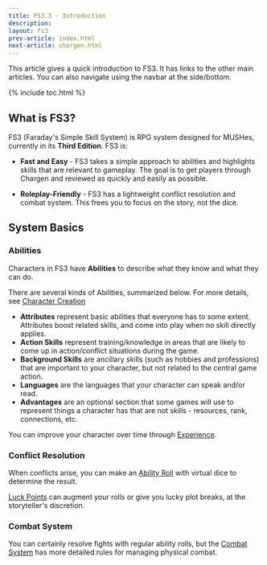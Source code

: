 ```yaml
---
title: FS3.3 - Introduction
description: 
layout: fs3
prev-article: index.html
next-article: chargen.html
---
```


This article gives a quick introduction to FS3.  It has links to the other main articles.  You can also navigate using the navbar at the side/bottom.

{% include toc.html %}

## What is FS3?

FS3 (Faraday's Simple Skill System) is RPG system designed for MUSHes, currently in its **Third Edition**.  FS3 is:

* **Fast and Easy** - FS3 takes a simple approach to abilities and highlights skills that are relevant to gameplay.  The goal is to get players through Chargen and reviewed as quickly and easily as possible.

* **Roleplay-Friendly** - FS3 has a lightweight conflict resolution and combat system.  This frees you to focus on the story, not the dice.

## System Basics

### Abilities

Characters in FS3 have **Abilities** to describe what they know and what they can do.

There are several kinds of Abilities, summarized below.  For more details, see [Character Creation](/fs3/fs3-3/chargen.html) 

* **Attributes** represent basic abilities that everyone has to some extent.  Attributes boost related skills, and come into play when no skill directly applies.
* **Action Skills** represent training/knowledge in areas that are likely to come up in action/conflict situations during the game. 
* **Background Skills** are ancillary skills (such as hobbies and professions) that are important to your character, but not related to the central game action.
* **Languages** are the languages that your character can speak and/or read. 
* **Advantages** are an optional section that some games will use to represent things a character has that are not skills - resources, rank, connections, etc.

You can improve your character over time through [Experience](/fs3/fs3-3/experience.html).

### Conflict Resolution

When conflicts arise, you can make an [Ability Roll](/fs3/fs3-3/conflict.html) with virtual dice to determine the result. 

[Luck Points](/fs3/fs3-3/luck.html) can augment your rolls or give you lucky plot breaks, at the storyteller's discretion.  

### Combat System

You can certainly resolve fights with regular ability rolls, but the [Combat System](/fs3/fs3-3/combat.html) has more detailed rules for managing physical combat.
